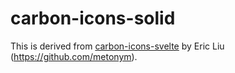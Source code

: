 # carbon-icons-solid

This is derived from [carbon-icons-svelte][carbon-icons-svelte] by Eric Liu
(https://github.com/metonym).

[carbon-icons-svelte]: https://github.com/IBM/carbon-icons-svelte

